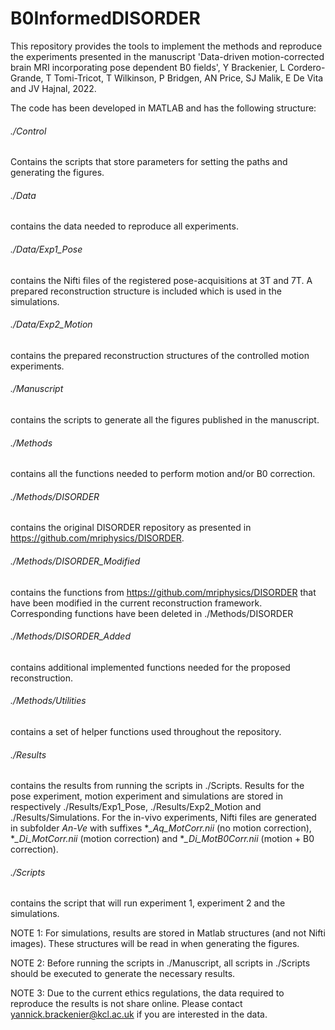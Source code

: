 # B0InformedDISORDER

This repository provides the tools to implement the methods and reproduce the experiments presented in the manuscript 'Data-driven motion-corrected brain MRI incorporating pose dependent B0 fields', Y Brackenier, L Cordero-Grande, T Tomi-Tricot, T Wilkinson, P Bridgen, AN Price, SJ Malik, E De Vita and JV Hajnal, 2022.

The code has been developed in MATLAB and has the following structure:

###### ./Control
Contains the scripts that store parameters for setting the paths and generating the figures.

###### ./Data
contains the data needed to reproduce all experiments.

###### ./Data/Exp1_Pose
contains the Nifti files of the registered pose-acquisitions at 3T and 7T. A prepared reconstruction structure is included which is used in the simulations.

###### ./Data/Exp2_Motion
contains the prepared reconstruction structures of the controlled motion experiments.

###### ./Manuscript
contains the scripts to generate all the figures published in the manuscript.

###### ./Methods
contains all the functions needed to perform motion and/or B0 correction.

###### ./Methods/DISORDER
contains the original DISORDER repository as presented in https://github.com/mriphysics/DISORDER. 

###### ./Methods/DISORDER_Modified
contains the functions from https://github.com/mriphysics/DISORDER that have been modified in the current reconstruction framework. Corresponding functions have been deleted in ./Methods/DISORDER 

###### ./Methods/DISORDER_Added
contains additional implemented functions needed for the proposed reconstruction.

###### ./Methods/Utilities
contains a set of helper functions used throughout the repository.

###### ./Results
contains the results from running the scripts in ./Scripts. Results for the pose experiment, motion experiment and simulations are stored in respectively ./Results/Exp1_Pose, ./Results/Exp2_Motion and ./Results/Simulations.
For the in-vivo experiments, Nifti files are generated in subfolder *An-Ve* with suffixes **_Aq_MotCorr.nii* (no motion correction), **_Di_MotCorr.nii* (motion correction) and **_Di_MotB0Corr.nii* (motion + B0 correction).

###### ./Scripts
contains the script that will run experiment 1, experiment 2 and the simulations.

NOTE 1: For simulations, results are stored in Matlab structures (and not Nifti images). These structures will be read in when generating the figures.

NOTE 2: Before running the scripts in ./Manuscript, all scripts in ./Scripts should be executed to generate the necessary results.

NOTE 3: Due to the current ethics regulations, the data required to reproduce the results is not share online. Please contact yannick.brackenier@kcl.ac.uk if you are interested in the data. 

